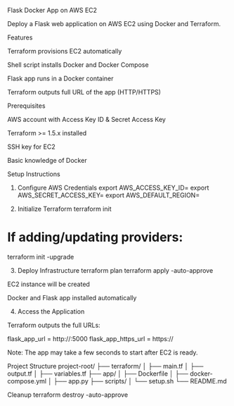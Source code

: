 Flask Docker App on AWS EC2

Deploy a Flask web application on AWS EC2 using Docker and Terraform.

Features

Terraform provisions EC2 automatically

Shell script installs Docker and Docker Compose

Flask app runs in a Docker container

Terraform outputs full URL of the app (HTTP/HTTPS)

Prerequisites

AWS account with Access Key ID & Secret Access Key

Terraform >= 1.5.x installed

SSH key for EC2

Basic knowledge of Docker

Setup Instructions
1. Configure AWS Credentials
export AWS_ACCESS_KEY_ID=<your-access-key-id>
export AWS_SECRET_ACCESS_KEY=<your-secret-access-key>
export AWS_DEFAULT_REGION=<your-region>

2. Initialize Terraform
terraform init
# If adding/updating providers:
terraform init -upgrade

3. Deploy Infrastructure
terraform plan
terraform apply -auto-approve


EC2 instance will be created

Docker and Flask app installed automatically

4. Access the Application

Terraform outputs the full URLs:

flask_app_url = http://<public-ip>:5000
flask_app_https_url = https://<public-dns>


Note: The app may take a few seconds to start after EC2 is ready.

Project Structure
project-root/
├── terraform/
│   ├── main.tf
│   ├── output.tf
│   ├── variables.tf
├── app/
│   ├── Dockerfile
│   ├── docker-compose.yml
│   ├── app.py
├── scripts/
│   └── setup.sh
└── README.md

Cleanup
terraform destroy -auto-approve